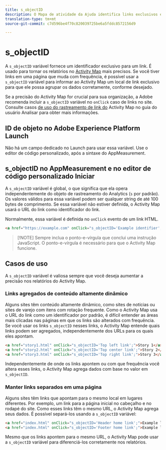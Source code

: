 ```yaml
---
title: s_objectID
description: O Mapa de atividade da Ajuda identifica links exclusivos em seu site.
translation-type: tm+mt
source-git-commit: c7d596be4f70c820039725be6a5fddc8572156d9

---
```



# s_objectID

A `s_objectID` variável fornece um identificador exclusivo para um link. É usado para tornar os relatórios no [Activity Map](/help/analyze/activity-map/activity-map.md) mais precisos. Se você tiver links em uma página que muda com frequência, é possível usar a `s_objectID` variável para informar ao Activity Map um local de link exclusivo para que ele possa agrupar os dados corretamente, conforme desejado.

Se a precisão do Activity Map for crucial para sua organização, a Adobe recomenda incluir a `s_objectID` variável no `onClick` caso de links no site. Consulte casos [de uso do rastreamento de link do](/help/analyze/activity-map/activitymap-link-tracking/activitymap-link-tracking-use-case.md) Activity Map no guia do usuário Analisar para obter mais informações.

## ID de objeto no Adobe Experience Platform Launch

Não há um campo dedicado no Launch para usar essa variável. Use o editor de código personalizado, após a sintaxe do AppMeasurement.

## s_objectID no AppMeasurement e no editor de código personalizado Iniciar

A `s_objectID` variável é global, o que significa que ela opera independentemente do objeto de rastreamento do Analytics (`s` por padrão). Os valores válidos para essa variável podem ser qualquer string de até 100 bytes de comprimento. Se essa variável não estiver definida, o Activity Map usará o URL do link como identificador do link.

Normalmente, essa variável é definida no `onClick` evento de um link HTML.

```HTML
<a href="https://example.com" onClick="s_objectID='Example identifier';">Example link</a>
```

> [!NOTE] Sempre inclua o ponto-e-vírgula que conclui uma instrução JavaScript. O ponto-e-vírgula é necessário para que o Activity Map funcione.

## Casos de uso

A `s_objectID` variável é valiosa sempre que você deseja aumentar a precisão nos relatórios do Activity Map.

### Links agregados de conteúdo altamente dinâmico

Alguns sites têm conteúdo altamente dinâmico, como sites de notícias ou sites de varejo com itens com rotação frequente. Como o Activity Map usa o URL do link como um identificador por padrão, é difícil entender as áreas mais clicadas nas páginas em que os links são alterados com frequência. Se você usar os links `s_objectID` nesses links, o Activity Map entende quais links podem ser agregados, independentemente dos URLs para os quais eles apontam.

```HTML
<a href="story1.html" onClick="s_objectID='Top left link';">Story 1</a>
<a href="story2.html" onClick="s_objectID='Top center link';">Story 2</a>
<a href="story3.html" onClick="s_objectID='Top right link';">Story 3</a>
```

Independentemente de onde os links apontem ou com que frequência você altera esses links, o Activity Map agrega dados com base no valor em `s_objectID`.

### Manter links separados em uma página

Alguns sites têm links que apontam para o mesmo local em lugares diferentes. Por exemplo, um link para a página inicial no cabeçalho e no rodapé do site. Como esses links têm o mesmo URL, o Activity Map agrega seus dados. É possível separá-los usando a `s_objectID` variável:

```HTML
<a href="index.html" onClick="s_objectID='Header home link';">Example link in Header</a>
<a href="index.html" onClick="s_objectID='Footer home link';">Example link in Footer</a>
```

Mesmo que os links apontem para o mesmo URL, o Activity Map pode usar a `s_objectID` variável para diferenciá-los corretamente nos relatórios.
